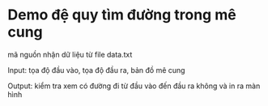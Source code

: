 # Demo đệ quy tìm đường trong mê cung

mã nguồn nhận dữ liệu từ file data.txt

Input: tọa độ đầu vào, tọa độ đầu ra, bản đồ mê cung

Output: kiểm tra xem có đường đi từ đầu vào đến đầu ra không và in ra màn hình
